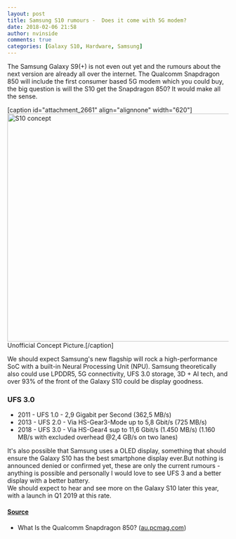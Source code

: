 ```yaml
---
layout: post
title: Samsung S10 rumours -  Does it come with 5G modem?
date: 2018-02-06 21:58
author: nvinside
comments: true
categories: [Galaxy S10, Hardware, Samsung]
---
```

The Samsung Galaxy S9(+) is not even out yet and the rumours about the next version are already all over the internet. The Qualcomm Snapdragon 850 will include the first consumer based 5G modem which you could buy, the big question is will the S10 get the Snapdragon 850? It would make all the sense.

[caption id="attachment_2661" align="alignnone" width="620"]<img class="alignnone size-full wp-image-2661" src="https://chefkochblog.files.wordpress.com/2018/02/s10-concept.png" alt="S10 concept" width="620" height="519" /> Unofficial Concept Picture.[/caption]

<!--more-->

<div>We should expect Samsung's new flagship will rock a high-performance SoC with a built-in Neural Processing Unit (NPU). Samsung theoretically also could use LPDDR5, 5G connectivity, UFS 3.0 storage, 3D + AI tech, and over 93% of the front of the Galaxy S10 could be display goodness.</div>

<div>
<h3 class="text-width text-h2">UFS 3.0</h3>
<ul>
    <li>2011 - UFS 1.0 - 2,9 Gigabit per Second (362,5 MB/s)</li>
    <li>2013 - UFS 2.0 - Via HS-Gear3-Mode up to 5,8 Gbit/s (725 MB/s)</li>
    <li>2018 - UFS 3.0 - Via HS-Gear4 sup to 11,6 Gbit/s (1.450 MB/s) (1.160 MB/s with excluded overhead @2,4 GB/s on two lanes)</li>
</ul>
</div>

<div>It's also possible that Samsung uses a OLED display, something that should ensure the Galaxy S10 has the best smartphone display ever.But nothing is announced denied or confirmed yet, these are only the current rumours - anything is possible and personally I would love to see UFS 3 and a better display with a better battery.</div>

<div></div>

<div>We should expect to hear and see more on the Galaxy S10 later this year, with a launch in Q1 2019 at this rate.</div>

<h4><span style="text-decoration:underline;">Source</span></h4>

<ul>
    <li>
<p id="id_title">What Is the Qualcomm Snapdragon 850? (<a href="https://au.pcmag.com/news/51634/what-is-the-qualcomm-snapdragon-850" target="_blank" rel="noopener">au.pcmag.com</a>)</p>
</li>
</ul>
